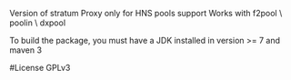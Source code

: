 Version of stratum Proxy only for HNS pools support
Works with f2pool \ poolin \ dxpool

To build the package, you must have a JDK installed in version >= 7 and maven 3

#License
GPLv3
